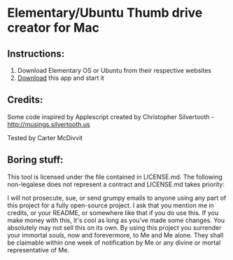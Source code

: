 # Elementary/Ubuntu Thumb drive creator for Mac

## Instructions:
1. Download Elementary OS or Ubuntu from their respective websites
2. [Download](http://cl.ly/3e1q262Q2M1r/download/Make%20Elementary%20Thumb%20Drive.app.zip) this app and start it

## Credits:
Some code inspired by Applescript created by Christopher Silvertooth - http://musings.silvertooth.us

Tested by Carter McDivvit

## Boring stuff:
This tool is licensed under the file contained in LICENSE.md. The following non-legalese does not represent a contract and LICENSE.md takes priority:

I will not prosecute, sue, or send grumpy emails to anyone using any part of this project for a fully open-source project.
I ask that you mention me in credits, or your README, or somewhere like that if you do use this.
If you make money with this, it's cool as long as you've made some changes. You absolutely may not sell this on its own.
By using this project you surrender your immortal souls, now and forevermore, to Me and Me alone. They shall be claimable within one week of notification by Me or any divine or mortal representative of Me.
